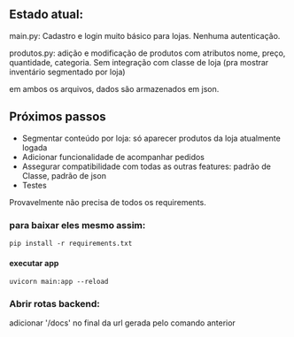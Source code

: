 ## Estado atual:

main.py: Cadastro e login muito básico para lojas. Nenhuma autenticação.

produtos.py: adição e modificação de produtos com atributos nome, preço, quantidade, categoria. Sem integração com classe de loja (pra mostrar inventário segmentado por loja)

em ambos os arquivos, dados são armazenados em json.

## Próximos passos

- Segmentar conteúdo por loja: só aparecer produtos da loja atualmente logada
- Adicionar funcionalidade de acompanhar pedidos
- Assegurar compatibilidade com todas as outras features: padrão de Classe, padrão de json
- Testes

Provavelmente não precisa de todos os requirements. 

### para baixar eles mesmo assim:

```pip install -r requirements.txt```

#### executar app

```uvicorn main:app --reload```

### Abrir rotas backend:

adicionar '/docs' no final da url gerada pelo comando anterior
